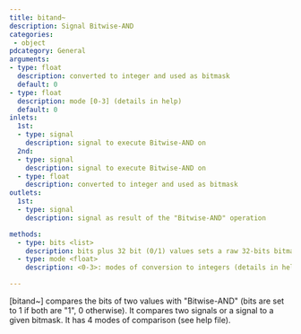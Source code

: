 ```yaml
---
title: bitand~
description: Signal Bitwise-AND
categories:
 - object
pdcategory: General
arguments:
- type: float
  description: converted to integer and used as bitmask
  default: 0
- type: float
  description: mode [0-3] (details in help)
  default: 0
inlets:
  1st:
  - type: signal
    description: signal to execute Bitwise-AND on
  2nd:
  - type: signal
    description: signal to execute Bitwise-AND on
  - type: float
    description: converted to integer and used as bitmask
outlets:
  1st:
  - type: signal
    description: signal as result of the "Bitwise-AND" operation

methods:
  - type: bits <list>
    description: bits plus 32 bit (0/1) values sets a raw 32-bits bitmask
  - type: mode <float>
    description: <0-3>: modes of conversion to integers (details in help)

---
```


[bitand~] compares the bits of two values with "Bitwise-AND" (bits are set to 1 if both are "1", 0 otherwise). It compares two signals or a signal to a given bitmask. It has 4 modes of comparison (see help file).

